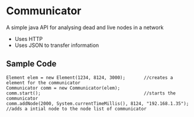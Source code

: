 # Communicator
A simple java API for analysing dead and live nodes in a network
* Uses HTTP
* Uses JSON to transfer information

## Sample Code

    Element elem = new Element(1234, 8124, 3000);       //creates a element for the communicator
    Communicator comm = new Communicator(elem);
    comm.start();                                       //starts the communicator
    comm.addNode(2000, System.currentTimeMillis(), 8124, "192.168.1.35");  //adds a intial node to the node list of communicator
   


